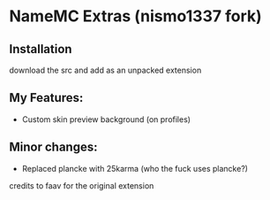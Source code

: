 # NameMC Extras (nismo1337 fork)

## Installation
download the src and add as an unpacked extension

## My Features:
- Custom skin preview background (on profiles)

## Minor changes:
- Replaced plancke with 25karma (who the fuck uses plancke?)

credits to faav for the original extension
